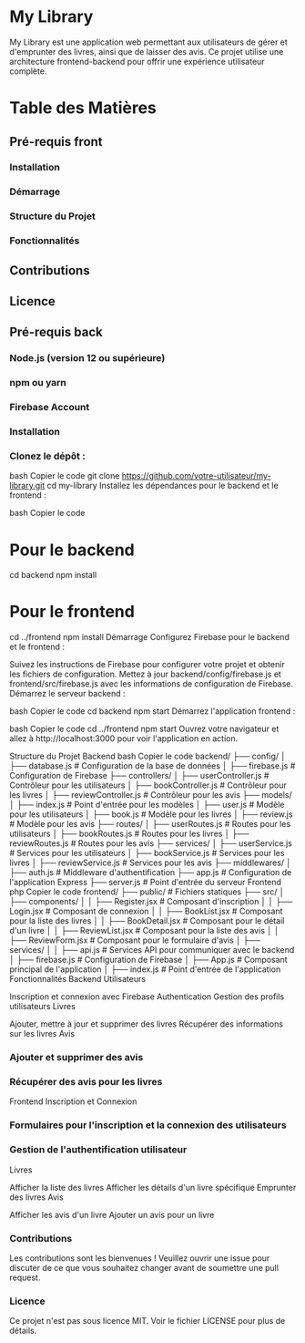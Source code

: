 # My Library
My Library est une application web permettant aux utilisateurs de gérer et d'emprunter des livres, ainsi que de laisser des avis. Ce projet utilise une architecture frontend-backend pour offrir une expérience utilisateur complète.

# Table des Matières
## Pré-requis front
### Installation
### Démarrage
### Structure du Projet
### Fonctionnalités
## Contributions
## Licence
## Pré-requis back
### Node.js (version 12 ou supérieure)
### npm ou yarn
### Firebase Account
### Installation
### Clonez le dépôt :

bash
Copier le code
git clone https://github.com/votre-utilisateur/my-library.git
cd my-library
Installez les dépendances pour le backend et le frontend :

bash
Copier le code
# Pour le backend
cd backend
npm install

# Pour le frontend
cd ../frontend
npm install
Démarrage
Configurez Firebase pour le backend et le frontend :

Suivez les instructions de Firebase pour configurer votre projet et obtenir les fichiers de configuration.
Mettez à jour backend/config/firebase.js et frontend/src/firebase.js avec les informations de configuration de Firebase.
Démarrez le serveur backend :

bash
Copier le code
cd backend
npm start
Démarrez l'application frontend :

bash
Copier le code
cd ../frontend
npm start
Ouvrez votre navigateur et allez à http://localhost:3000 pour voir l'application en action.

Structure du Projet
Backend
bash
Copier le code
backend/
├── config/
│   ├── database.js       # Configuration de la base de données
│   ├── firebase.js       # Configuration de Firebase
├── controllers/
│   ├── userController.js # Contrôleur pour les utilisateurs
│   ├── bookController.js # Contrôleur pour les livres
│   ├── reviewController.js # Contrôleur pour les avis
├── models/
│   ├── index.js          # Point d'entrée pour les modèles
│   ├── user.js           # Modèle pour les utilisateurs
│   ├── book.js           # Modèle pour les livres
│   ├── review.js         # Modèle pour les avis
├── routes/
│   ├── userRoutes.js     # Routes pour les utilisateurs
│   ├── bookRoutes.js     # Routes pour les livres
│   ├── reviewRoutes.js   # Routes pour les avis
├── services/
│   ├── userService.js    # Services pour les utilisateurs
│   ├── bookService.js    # Services pour les livres
│   ├── reviewService.js  # Services pour les avis
├── middlewares/
│   ├── auth.js           # Middleware d'authentification
├── app.js                # Configuration de l'application Express
├── server.js             # Point d'entrée du serveur
Frontend
php
Copier le code
frontend/
├── public/                # Fichiers statiques
├── src/
│   ├── components/
│   │   ├── Register.jsx   # Composant d'inscription
│   │   ├── Login.jsx      # Composant de connexion
│   │   ├── BookList.jsx   # Composant pour la liste des livres
│   │   ├── BookDetail.jsx # Composant pour le détail d'un livre
│   │   ├── ReviewList.jsx # Composant pour la liste des avis
│   │   ├── ReviewForm.jsx # Composant pour le formulaire d'avis
│   ├── services/
│   │   ├── api.js         # Services API pour communiquer avec le backend
│   ├── firebase.js        # Configuration de Firebase
│   ├── App.js             # Composant principal de l'application
│   ├── index.js           # Point d'entrée de l'application
Fonctionnalités
Backend
Utilisateurs

Inscription et connexion avec Firebase Authentication
Gestion des profils utilisateurs
Livres

Ajouter, mettre à jour et supprimer des livres
Récupérer des informations sur les livres
Avis

### Ajouter et supprimer des avis
### Récupérer des avis pour les livres
Frontend
Inscription et Connexion

### Formulaires pour l'inscription et la connexion des utilisateurs
### Gestion de l'authentification utilisateur
Livres

Afficher la liste des livres
Afficher les détails d'un livre spécifique
Emprunter des livres
Avis

Afficher les avis d'un livre
Ajouter un avis pour un livre
### Contributions
Les contributions sont les bienvenues ! Veuillez ouvrir une issue pour discuter de ce que vous souhaitez changer avant de soumettre une pull request.

### Licence
Ce projet n'est pas sous licence MIT. Voir le fichier LICENSE pour plus de détails.
